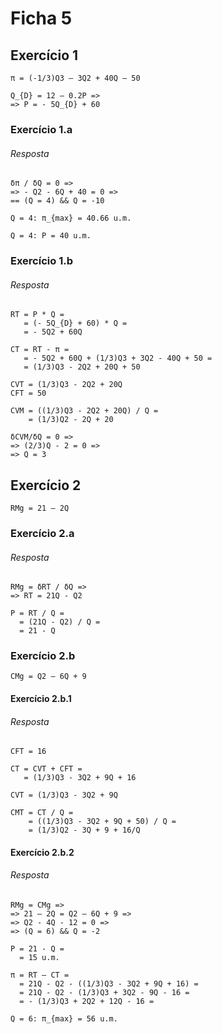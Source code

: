 # Ficha 5

## Exercício 1

```
π = (-1/3)Q3 – 3Q2 + 40Q – 50

Q_{D} = 12 – 0.2P =>
=> P = - 5Q_{D} + 60
```

### Exercício 1.a

###### Resposta

```
δπ / δQ = 0 =>
=> - Q2 - 6Q + 40 = 0 =>
== (Q = 4) && Q = -10

Q = 4: π_{max} = 40.66 u.m.

Q = 4: P = 40 u.m.
```

### Exercício 1.b

###### Resposta

```
RT = P * Q =
   = (- 5Q_{D} + 60) * Q =
   = - 5Q2 + 60Q

CT = RT - π =
   = - 5Q2 + 60Q + (1/3)Q3 + 3Q2 - 40Q + 50 =
   = (1/3)Q3 - 2Q2 + 20Q + 50

CVT = (1/3)Q3 - 2Q2 + 20Q
CFT = 50

CVM = ((1/3)Q3 - 2Q2 + 20Q) / Q =
    = (1/3)Q2 - 2Q + 20

δCVM/δQ = 0 =>
=> (2/3)Q - 2 = 0 =>
=> Q = 3
```

## Exercício 2

```
RMg = 21 – 2Q
```

### Exercício 2.a

###### Resposta

```
RMg = δRT / δQ =>
=> RT = 21Q - Q2

P = RT / Q =
  = (21Q - Q2) / Q =
  = 21 - Q
```

### Exercício 2.b

```
CMg = Q2 – 6Q + 9
```

#### Exercício 2.b.1

###### Resposta

```
CFT = 16

CT = CVT + CFT =
   = (1/3)Q3 - 3Q2 + 9Q + 16

CVT = (1/3)Q3 - 3Q2 + 9Q

CMT = CT / Q =
    = ((1/3)Q3 - 3Q2 + 9Q + 50) / Q =
    = (1/3)Q2 - 3Q + 9 + 16/Q
```

#### Exercício 2.b.2

###### Resposta

```
RMg = CMg =>
=> 21 – 2Q = Q2 – 6Q + 9 =>
=> Q2 - 4Q - 12 = 0 =>
=> (Q = 6) && Q = -2

P = 21 - Q =
  = 15 u.m.

π = RT – CT =
  = 21Q - Q2 - ((1/3)Q3 - 3Q2 + 9Q + 16) =
  = 21Q - Q2 - (1/3)Q3 + 3Q2 - 9Q - 16 =
  = - (1/3)Q3 + 2Q2 + 12Q - 16 =

Q = 6: π_{max} = 56 u.m.
```
